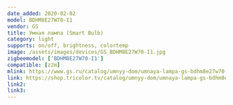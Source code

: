 ```yaml
---
date_added: 2020-02-02
model: BDHM8E27W70-I1
vendor: GS
title: Умная лампа (Smart Bulb)
category: light
supports: on/off, brightness, colortemp
image: /assets/images/devices/GS_BDHM8E27W70-I1.jpg
zigbeemodel: ['BDHM8E27W70-I1']
compatible: [z2m]
mlink: https://www.gs.ru/catalog/umnyy-dom/umnaya-lampa-gs-bdhm8e27w70-i1/
link: https://shop.tricolor.tv/catalog/umnyy-dom/umnaya-lampa-gs-bdhm8e27w70-i1/
link2: 
link3: 
---
```



